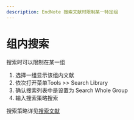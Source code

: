 ```yaml
---
description: EndNote 搜索文献时限制某一特定组
---
```


# 组内搜索

搜索时可以限制在某一组

1. 选择一组显示该组内文献
2. 依次打开菜单Tools &gt;&gt; Search Library
3. 确认搜索列表中是设置为 Search Whole Group
4. 输入搜索策略搜索

搜索策略详见[搜索文献](../../search/searching-for-references.md)

